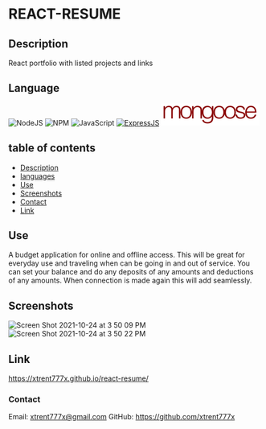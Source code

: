 # REACT-RESUME

## Description
React portfolio with listed projects and links

## Language
![NodeJS](https://img.shields.io/badge/node.js-%2343853D.svg?style=for-the-badge&logo=node.js&logoColor=white)
![NPM](https://img.shields.io/badge/NPM-%23000000.svg?style=for-the-badge&logo=npm&logoColor=white)
![JavaScript](https://img.shields.io/badge/javascript-%23323330.svg?style=for-the-badge&logo=javascript&logoColor=%23F7DF1E)
[![ExpressJS](https://github.com/MarioTerron/logo-images/blob/master/logos/expressjs.png)](http://expressjs.com///)
[![Monogoose](https://github.com/MarioTerron/logo-images/blob/master/logos/mongoose.png)](http://mongoosejs.com/)



## table of contents

* [Description](#description)
* [languages](#languages)              
* [Use](#use)
* [Screenshots](#screenshots)
* [Contact](#contact)
* [Link](#link)

## Use
A budget application for online and offline access. This will be great for everyday use and traveling when can be going in and out of service. You can set your balance and do any deposits of any amounts and deductions of any amounts. When connection is made again this will add seamlessly.

## Screenshots
![Screen Shot 2021-10-24 at 3 50 09 PM](https://user-images.githubusercontent.com/84681402/138614354-42b45b7e-5364-4b4d-945e-257850da1720.png)
![Screen Shot 2021-10-24 at 3 50 22 PM](https://user-images.githubusercontent.com/84681402/138614355-62792c65-c8cd-483e-9a2c-e856daece7ad.png)



## Link

https://xtrent777x.github.io/react-resume/

### Contact
Email: xtrent777x@gmail.com
GitHub: https://github.com/xtrent777x

